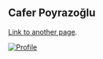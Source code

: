 ## Cafer Poyrazoğlu

[Link to another page](./_posts/another-page.html).

[![Profile](/images/profile.jpg)](./images/profile.jpg)
